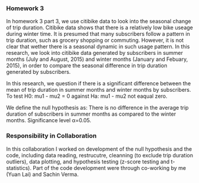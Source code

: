 ### Homework 3
In homework 3 part 3, we use citibike data to look into the seasonal change of trip duration. Citibike data shows that there is a relatively low bike useage during winter time. It is presumed that many subscribers follow a pattern in trip duration, such as grocery shopping or commuting. However, it is not clear that wether there is a seasonal dynamic in such usage pattern. In this research, we look into citibike data generated by subscribers in summer months (July and August, 2015) and winter months (January and Febuary, 2015), in order to compare the seasonal difference in trip duration generated by subscribers.

In this research, we question if there is a significant difference between the mean of trip duration in summer months and winter months by subscribers. To test H0: mu1 - mu2 = 0 against Ha: mu1 - mu2 not eaqual zero.

We define the null hypothesis as: There is no difference in the average trip duration of subscribers in summer months as compared to the winter months. Significance level α=0.05.

### Responsibility in Collaboration 
In this collaboration I worked on development of the null hypothesis and the code, including data reading, restrucutre, cleanning (to exclude trip duration outliers), data plotting, and hypothesis testing (z-score testing and t-statistics).
Part of the code development were through co-working by me (Yuan Lai) and Sachin Verma.
